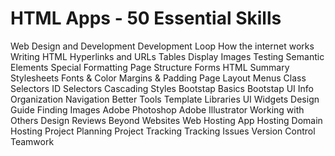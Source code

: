 # HTML Apps - 50 Essential Skills

Web Design and Development
Development Loop
How the internet works
Writing HTML
Hyperlinks and URLs
Tables
Display Images
Testing
Semantic Elements
Special Formatting
Page Structure
Forms
HTML Summary
Stylesheets
Fonts & Color
Margins & Padding
Page Layout
Menus
Class Selectors
ID Selectors
Cascading Styles
Bootstap Basics
Bootstap UI
Info Organization
Navigation
Better Tools
Template Libraries
UI Widgets
Design Guide
Finding Images
Adobe Photoshop
Adobe Illustrator
Working with Others
Design Reviews
Beyond Websites
Web Hosting
App Hosting
Domain Hosting
Project Planning
Project Tracking
Tracking Issues
Version Control
Teamwork

